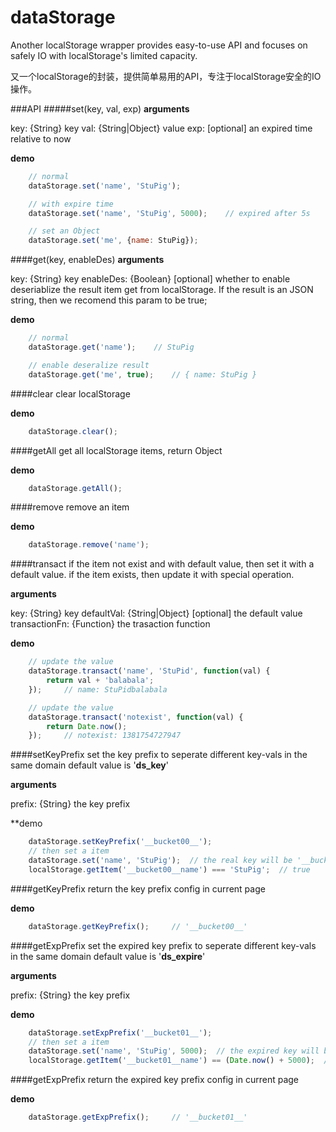 dataStorage
===========

Another localStorage wrapper provides easy-to-use API and focuses on safely IO with localStorage's limited capacity.

又一个localStorage的封装，提供简单易用的API，专注于localStorage安全的IO操作。

###API
#####set(key, val, exp)
**arguments**

key: {String} key
val: {String|Object} value
exp: [optional] an expired time relative to now

**demo**
```javascript
    // normal
    dataStorage.set('name', 'StuPig');

    // with expire time
    dataStorage.set('name', 'StuPig', 5000);    // expired after 5s

    // set an Object
    dataStorage.set('me', {name: StuPig});
```

####get(key, enableDes)
**arguments**

key: {String} key
enableDes: {Boolean} [optional] whether to enable deseriablize the result item get from localStorage. If the result is an JSON string, then we recomend this param to be true;

**demo**
```javascript
    // normal
    dataStorage.get('name');    // StuPig

    // enable deseralize result
    dataStorage.get('me', true);    // { name: StuPig }
```

####clear
clear localStorage

**demo**
```javascript
    dataStorage.clear();
```

####getAll
get all localStorage items, return Object

**demo**
```javascript
    dataStorage.getAll();
```

####remove
remove an item

**demo**
```javascript
    dataStorage.remove('name');
```

####transact
if the item not exist and with default value, then set it with a default value.
if the item exists, then update it with special operation.

**arguments**

key: {String} key
defaultVal: {String|Object} [optional] the default value
transactionFn: {Function} the trasaction function

**demo**
```javascript
    // update the value
    dataStorage.transact('name', 'StuPid', function(val) {
        return val + 'balabala';
    });     // name: StuPidbalabala

    // update the value
    dataStorage.transact('notexist', function(val) {
        return Date.now();
    });     // notexist: 1381754727947
```

####setKeyPrefix
set the key prefix to seperate different key-vals in the same domain
default value is '__ds_key__'

**arguments**

prefix: {String} the key prefix

**demo
```javascript
    dataStorage.setKeyPrefix('__bucket00__');
    // then set a item
    dataStorage.set('name', 'StuPig');  // the real key will be '__bucket00__name'
    localStorage.getItem('__bucket00__name') === 'StuPig';  // true
```

####getKeyPrefix
return the key prefix config in current page

**demo**
```javascript
    dataStorage.getKeyPrefix();     // '__bucket00__'
```

####getExpPrefix
set the expired key prefix to seperate different key-vals in the same domain
default value is '__ds_expire__'

**arguments**

prefix: {String} the key prefix

**demo**
```javascript
    dataStorage.setExpPrefix('__bucket01__');
    // then set a item
    dataStorage.set('name', 'StuPig', 5000);  // the expired key will be '__bucket01__name'
    localStorage.getItem('__bucket01__name') == (Date.now() + 5000);  // mostly will be true
```

####getExpPrefix
return the expired key prefix config in current page

**demo**
```javascript
    dataStorage.getExpPrefix();     // '__bucket01__'
```


